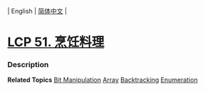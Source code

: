 | English | [简体中文](README.md) |

# [LCP 51. 烹饪料理](https://leetcode-cn.com/problems/UEcfPD)
 ### Description

**Related Topics**  [Bit Manipulation](https://leetcode-cn.com/tag/bit-manipulation) [Array](https://leetcode-cn.com/tag/array) [Backtracking](https://leetcode-cn.com/tag/backtracking) [Enumeration](https://leetcode-cn.com/tag/enumeration) 
